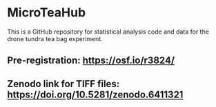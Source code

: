# MicroTeaHub
This is a GitHub repository for statistical analysis code and data for the drone tundra tea bag experiment.


## Pre-registration: https://osf.io/r3824/

## Zenodo link for TIFF files: https://doi.org/10.5281/zenodo.6411321 
